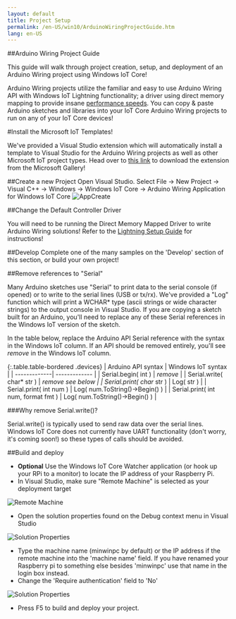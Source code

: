 ```yaml
---
layout: default
title: Project Setup
permalink: /en-US/win10/ArduinoWiringProjectGuide.htm
lang: en-US
---
```


##Arduino Wiring Project Guide

This guide will walk through project creation, setup, and deployment of an Arduino Wiring project using Windows IoT Core!

Arduino Wiring projects utilize the familiar and easy to use Arduino Wiring API with Windows IoT Lightning functionality; a driver using direct memory mapping to provide insane [performance speeds]({{site.baseurl}}\{{page.lang}}\win10\LightningPerformance.htm). You can copy & paste Arduino sketches and libraries into your IoT Core Arduino Wiring projects to run on any of your IoT Core devices!

#Install the Microsoft IoT Templates!

We've provided a Visual Studio extension which will automatically install a template to Visual Studio for the Arduino Wiring projects as well as other Microsoft IoT project types. Head over to [this link](https://visualstudiogallery.msdn.microsoft.com/06507e74-41cf-47b2-b7fe-8a2624202d36 ) to download the extension from the Microsoft Gallery!

##Create a new Project
Open Visual Studio. Select File -> New Project -> Visual C++ -> Windows -> Windows IoT Core -> Arduino Wiring Application for Windows IoT Core
![AppCreate]({{site.baseurl}}/images/arduino_wiring/appcreate.png)

##Change the Default Controller Driver

You will need to be running the Direct Memory Mapped Driver to write Arduino Wiring solutions! Refer to the [Lightning Setup Guide]({{site.baseurl}}\{{page.lang}}\win10\LightningSetup.htm) for instructions!

##Develop
Complete one of the many samples on the 'Develop' section of this section, or build your own project!

##Remove references to "Serial"

Many Arduino sketches use "Serial" to print data to the serial console (if opened) or to write to the serial lines (USB or tx/rx). We've provided a "Log" function which will print a WCHAR* type (ascii strings or wide character strings) to the output console in Visual Studio. If you are copying a sketch built for an Arduino, you'll need to replace any of these Serial references in the Windows IoT version of the sketch.

In the table below, replace the Arduino API Serial reference with the syntax in the Windows IoT column. If an API should be removed entirely, you'll see *remove* in the Windows IoT column.

{:.table.table-bordered .devices}
| Arduino API syntax      | Windows IoT syntax   |
| -------------| ------------- | 
| Serial.begin( int )  | *remove* | 
| Serial.write( char* str )     | *remove* *see below     |
| Serial.print( char* str ) | Log( str )     |
| Serial.print( int num ) | Log( num.ToString()->Begin() )      |
| Serial.print( int num, format fmt ) | Log( num.ToString()->Begin() )      |

###Why remove Serial.write()?

Serial.write() is typically used to send raw data over the serial lines. Windows IoT Core does not currently have UART functionality (don't worry, it's coming soon!) so these types of calls should be avoided.

##Build and deploy

- **Optional** Use the Windows IoT Core Watcher application (or hook up your RPi to a monitor) to locate the IP address of your Raspberry Pi.
- In Visual Studio, make sure "Remote Machine" is selected as your deployment target

![Remote Machine]({{site.baseurl}}/images/arduino_wiring/wiringapp_remotemachine.png)

- Open the solution properties found on the Debug context menu in Visual Studio

![Solution Properties]({{site.baseurl}}/images/arduino_wiring/wiringapp_properties.png)

- Type the machine name (minwinpc by default) or the IP address if the remote machine into the 'machine name' field. If you have renamed your Raspberry pi to something else besides 'minwinpc' use that name in the login box instead.
- Change the 'Require authentication' field to 'No'

![Solution Properties]({{site.baseurl}}/images/arduino_wiring/wiringapp_properties2.png)


- Press F5 to build and deploy your project.